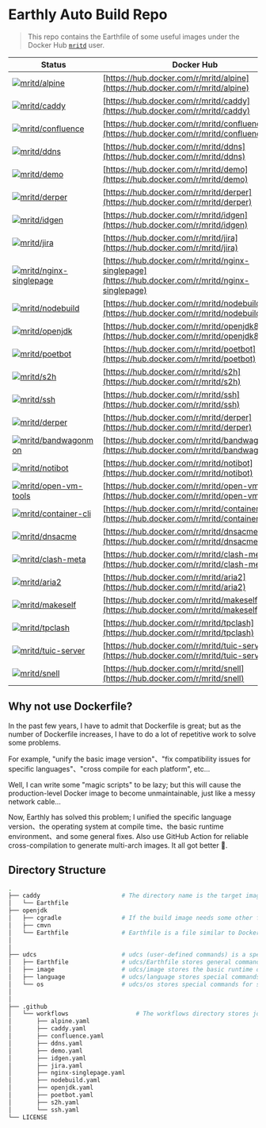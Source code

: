 # Earthly Auto Build Repo

> This repo contains the Earthfile of some useful images under the Docker Hub [`mritd`](https://hub.docker.com/u/mritd) user.


| Status                                                                                                                                                                                        | Docker Hub                                                                                         |
| --------------------------------------------------------------------------------------------------------------------------------------------------------------------------------------------- | -------------------------------------------------------------------------------------------------- |
| [![mritd/alpine](https://github.com/mritd/autobuild/actions/workflows/alpine.yaml/badge.svg)](https://github.com/mritd/autobuild/actions/workflows/alpine.yaml)                               | [https://hub.docker.com/r/mritd/alpine](https://hub.docker.com/r/mritd/alpine)                     |
| [![mritd/caddy](https://github.com/mritd/autobuild/actions/workflows/caddy.yaml/badge.svg)](https://github.com/mritd/autobuild/actions/workflows/caddy.yaml)                                  | [https://hub.docker.com/r/mritd/caddy](https://hub.docker.com/r/mritd/caddy)                       |
| [![mritd/confluence](https://github.com/mritd/autobuild/actions/workflows/confluence.yaml/badge.svg)](https://github.com/mritd/autobuild/actions/workflows/confluence.yaml)                   | [https://hub.docker.com/r/mritd/confluence](https://hub.docker.com/r/mritd/confluence)             |
| [![mritd/ddns](https://github.com/mritd/autobuild/actions/workflows/ddns.yaml/badge.svg)](https://github.com/mritd/autobuild/actions/workflows/ddns.yaml)                                     | [https://hub.docker.com/r/mritd/ddns](https://hub.docker.com/r/mritd/ddns)                         |
| [![mritd/demo](https://github.com/mritd/autobuild/actions/workflows/demo.yaml/badge.svg)](https://github.com/mritd/autobuild/actions/workflows/demo.yaml)                                     | [https://hub.docker.com/r/mritd/demo](https://hub.docker.com/r/mritd/demo)                         |
| [![mritd/derper](https://github.com/mritd/autobuild/actions/workflows/derper.yaml/badge.svg)](https://github.com/mritd/autobuild/actions/workflows/derper.yaml)                               | [https://hub.docker.com/r/mritd/derper](https://hub.docker.com/r/mritd/derper)                     |
| [![mritd/idgen](https://github.com/mritd/autobuild/actions/workflows/idgen.yaml/badge.svg)](https://github.com/mritd/autobuild/actions/workflows/idgen.yaml)                                  | [https://hub.docker.com/r/mritd/idgen](https://hub.docker.com/r/mritd/idgen)                       |
| [![mritd/jira](https://github.com/mritd/autobuild/actions/workflows/jira.yaml/badge.svg)](https://github.com/mritd/autobuild/actions/workflows/jira.yaml)                                     | [https://hub.docker.com/r/mritd/jira](https://hub.docker.com/r/mritd/jira)                         |
| [![mritd/nginx-singlepage](https://github.com/mritd/autobuild/actions/workflows/nginx-singlepage.yaml/badge.svg)](https://github.com/mritd/autobuild/actions/workflows/nginx-singlepage.yaml) | [https://hub.docker.com/r/mritd/nginx-singlepage](https://hub.docker.com/r/mritd/nginx-singlepage) |
| [![mritd/nodebuild](https://github.com/mritd/autobuild/actions/workflows/nodebuild.yaml/badge.svg)](https://github.com/mritd/autobuild/actions/workflows/nodebuild.yaml)                      | [https://hub.docker.com/r/mritd/nodebuild](https://hub.docker.com/r/mritd/nodebuild)               |
| [![mritd/openjdk](https://github.com/mritd/autobuild/actions/workflows/openjdk.yaml/badge.svg)](https://github.com/mritd/autobuild/actions/workflows/openjdk.yaml)                            | [https://hub.docker.com/r/mritd/openjdk8](https://hub.docker.com/r/mritd/openjdk8)                 |
| [![mritd/poetbot](https://github.com/mritd/autobuild/actions/workflows/poetbot.yaml/badge.svg)](https://github.com/mritd/autobuild/actions/workflows/poetbot.yaml)                            | [https://hub.docker.com/r/mritd/poetbot](https://hub.docker.com/r/mritd/poetbot)                   |
| [![mritd/s2h](https://github.com/mritd/autobuild/actions/workflows/s2h.yaml/badge.svg)](https://github.com/mritd/autobuild/actions/workflows/s2h.yaml)                                        | [https://hub.docker.com/r/mritd/s2h](https://hub.docker.com/r/mritd/s2h)                           |
| [![mritd/ssh](https://github.com/mritd/autobuild/actions/workflows/ssh.yaml/badge.svg)](https://github.com/mritd/autobuild/actions/workflows/ssh.yaml)                                        | [https://hub.docker.com/r/mritd/ssh](https://hub.docker.com/r/mritd/ssh)                           |
| [![mritd/derper](https://github.com/mritd/autobuild/actions/workflows/derper.yaml/badge.svg)](https://github.com/mritd/autobuild/actions/workflows/derper.yaml)                               | [https://hub.docker.com/r/mritd/derper](https://hub.docker.com/r/mritd/derper)                     |
| [![mritd/bandwagonmon](https://github.com/mritd/autobuild/actions/workflows/bandwagonmon.yaml/badge.svg)](https://github.com/mritd/autobuild/actions/workflows/bandwagonmon.yaml)             | [https://hub.docker.com/r/mritd/bandwagonmon](https://hub.docker.com/r/mritd/bandwagonmon)         |
| [![mritd/notibot](https://github.com/mritd/autobuild/actions/workflows/notibot.yaml/badge.svg)](https://github.com/mritd/autobuild/actions/workflows/notibot.yaml)                            | [https://hub.docker.com/r/mritd/notibot](https://hub.docker.com/r/mritd/notibot)                   |
| [![mritd/open-vm-tools](https://github.com/mritd/autobuild/actions/workflows/open-vm-tools.yaml/badge.svg)](https://github.com/mritd/autobuild/actions/workflows/open-vm-tools.yaml)          | [https://hub.docker.com/r/mritd/open-vm-tools](https://hub.docker.com/r/mritd/open-vm-tools)       |
| [![mritd/container-cli](https://github.com/mritd/autobuild/actions/workflows/container-cli.yaml/badge.svg)](https://github.com/mritd/autobuild/actions/workflows/container-cli.yaml)          | [https://hub.docker.com/r/mritd/container-cli](https://hub.docker.com/r/mritd/container-cli)       |
| [![mritd/dnsacme](https://github.com/mritd/autobuild/actions/workflows/dnsacme.yaml/badge.svg)](https://github.com/mritd/autobuild/actions/workflows/dnsacme.yaml)                            | [https://hub.docker.com/r/mritd/dnsacme](https://hub.docker.com/r/mritd/dnsacme)                   |
| [![mritd/clash-meta](https://github.com/mritd/autobuild/actions/workflows/clash-meta.yaml/badge.svg)](https://github.com/mritd/autobuild/actions/workflows/clash-meta.yaml)                   | [https://hub.docker.com/r/mritd/clash-meta](https://hub.docker.com/r/mritd/clash-meta)             |
| [![mritd/aria2](https://github.com/mritd/autobuild/actions/workflows/aria2.yaml/badge.svg)](https://github.com/mritd/autobuild/actions/workflows/aria2.yaml)                                  | [https://hub.docker.com/r/mritd/aria2](https://hub.docker.com/r/mritd/aria2)                       |
| [![mritd/makeself](https://github.com/mritd/autobuild/actions/workflows/makeself.yaml/badge.svg)](https://github.com/mritd/autobuild/actions/workflows/makeself.yaml)                         | [https://hub.docker.com/r/mritd/makeself](https://hub.docker.com/r/mritd/makeself)                 |
| [![mritd/tpclash](https://github.com/mritd/autobuild/actions/workflows/tpclash.yaml/badge.svg)](https://github.com/mritd/autobuild/actions/workflows/tpclash.yaml)                            | [https://hub.docker.com/r/mritd/tpclash](https://hub.docker.com/r/mritd/tpclash)                   |
| [![mritd/tuic-server](https://github.com/mritd/autobuild/actions/workflows/tuic-server.yaml/badge.svg)](https://github.com/mritd/autobuild/actions/workflows/tuic-server.yaml)                | [https://hub.docker.com/r/mritd/tuic-server](https://hub.docker.com/r/mritd/tuic-server)           |
| [![mritd/snell](https://github.com/mritd/autobuild/actions/workflows/snell.yaml/badge.svg)](https://github.com/mritd/autobuild/actions/workflows/snell.yaml)                                  | [https://hub.docker.com/r/mritd/snell](https://hub.docker.com/r/mritd/snell)                       |


## Why not use Dockerfile?

In the past few years, I have to admit that Dockerfile is great; but as the number of Dockerfile increases, I have to do a lot of repetitive work to solve some problems.

For example, "unify the basic image version"、"fix compatibility issues for specific languages"、"cross compile for each platform", etc...

Well, I can write some "magic scripts" to be lazy; but this will cause the production-level Docker image to become unmaintainable, just like a messy network cable...

Now, Earthly has solved this problem; I unified the specific language version、the operating system at compile time、the basic runtime environment、and some general fixes. Also use GitHub Action for reliable cross-compilation to generate multi-arch images. It all got better 🤪.


## Directory Structure

```sh
.
├── caddy                       # The directory name is the target image
│   └── Earthfile
├── openjdk
│   ├── cgradle                 # If the build image needs some other files, they will also be saved in this directory
│   ├── cmvn
│   └── Earthfile               # Earthfile is a file similar to Dockerfile, it is modular, it is very convenient to reuse code
│
│
├── udcs                        # udcs (user-defined commands) is a special directory where most common Earthfiles are stored
│   ├── Earthfile               # udcs/Earthfile stores general commands that do not depend on system os and language
│   ├── image                   # udcs/image stores the basic runtime or compile image of most programming languages
│   ├── language                # udcs/language stores special commands for specific languages
│   └── os                      # udcs/os stores special commands for specific system os
│
│
├── .github
│   └── workflows                   # The workflows directory stores job definitions for each docker image automated build
│       ├── alpine.yaml
│       ├── caddy.yaml
│       ├── confluence.yaml
│       ├── ddns.yaml
│       ├── demo.yaml
│       ├── idgen.yaml
│       ├── jira.yaml
│       ├── nginx-singlepage.yaml
│       ├── nodebuild.yaml
│       ├── openjdk.yaml
│       ├── poetbot.yaml
│       ├── s2h.yaml
│       └── ssh.yaml
└── LICENSE
```
